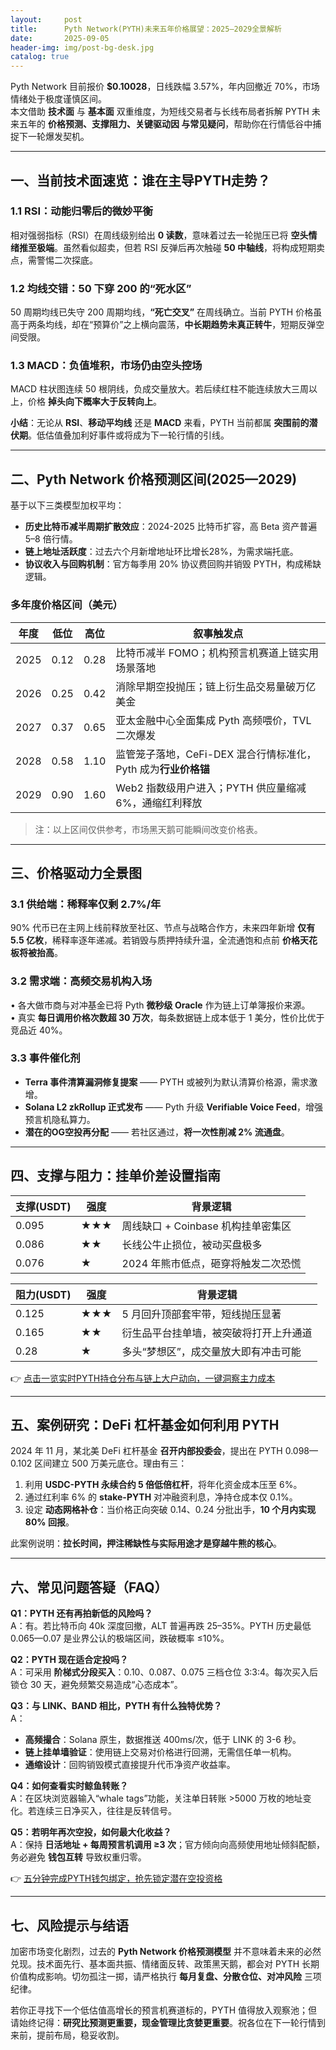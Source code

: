 ```yaml
---
layout:     post
title:      Pyth Network(PYTH)未来五年价格展望：2025—2029全景解析
date:       2025-09-05
header-img: img/post-bg-desk.jpg
catalog: true
---
```


Pyth Network 目前报价 **$0.10028**，日线跌幅 3.57%，年内回撤近 70%，市场情绪处于极度谨慎区间。  
本文借助 **技术面** 与 **基本面** 双重维度，为短线交易者与长线布局者拆解 PYTH 未来五年的 **价格预测、支撑阻力、关键驱动因 与常见疑问**，帮助你在行情低谷中捕捉下一轮爆发契机。

---

## 一、当前技术面速览：谁在主导PYTH走势？

### 1.1 RSI：动能归零后的微妙平衡  
相对强弱指标（RSI）在周线级别给出 **0 读数**，意味着过去一轮抛压已将 **空头情绪推至极端**。虽然看似超卖，但若 RSI 反弹后再次触碰 **50 中轴线**，将构成短期卖点，需警惕二次探底。

### 1.2 均线交错：50 下穿 200 的“死水区”  
50 周期均线已失守 200 周期均线，**“死亡交叉”** 在周线确立。当前 PYTH 价格虽高于两条均线，却在“预算价”之上横向震荡，**中长期趋势未真正转牛**，短期反弹空间受限。

### 1.3 MACD：负值堆积，市场仍由空头控场  
MACD 柱状图连续 50 根阴线，负成交量放大。若后续红柱不能连续放大三周以上，价格 **掉头向下概率大于反转向上**。

**小结**：无论从 **RSI**、**移动平均线** 还是 **MACD** 来看，PYTH 当前都属 **突围前的潜伏期**。低估值叠加利好事件或将成为下一轮行情的引线。

---

## 二、Pyth Network 价格预测区间(2025—2029)

基于以下三类模型加权平均：

- **历史比特币减半周期扩散效应**：2024-2025 比特币扩容，高 Beta 资产普遍 5–8 倍行情。  
- **链上地址活跃度**：过去六个月新增地址环比增长28%，为需求端托底。  
- **协议收入与回购机制**：官方每季用 20% 协议费回购并销毁 PYTH，构成稀缺逻辑。

### 多年度价格区间（美元）

| 年度 | 低位 | 高位 | 叙事触发点 |
|---|---|---|---|
| 2025 | 0.12 | 0.28 | 比特币减半 FOMO；机构预言机赛道上链实用场景落地 |
| 2026 | 0.25 | 0.42 | 消除早期空投抛压；链上衍生品交易量破万亿美金 |
| 2027 | 0.37 | 0.65 | 亚太金融中心全面集成 Pyth 高频喂价，TVL 二次爆发 |
| 2028 | 0.58 | 1.10 | 监管笼子落地，CeFi-DEX 混合行情标准化，Pyth 成为**行业价格锚** |
| 2029 | 0.90 | 1.60 | Web2 指数级用户进入；PYTH 供应量缩减 6%，通缩红利释放 |

> 注：以上区间仅供参考，市场黑天鹅可能瞬间改变价格表。

---

## 三、价格驱动力全景图

### 3.1 供给端：稀释率仅剩 2.7%/年  
90% 代币已在主网上线前释放至社区、节点与战略合作方，未来四年新增 **仅有 5.5 亿枚**，稀释率逐年递减。若销毁与质押持续升温，全流通饱和点前 **价格天花板将被抬高**。

### 3.2 需求端：高频交易机构入场  
• 各大做市商与对冲基金已将 Pyth **微秒级 Oracle** 作为链上订单簿报价来源。  
• 真实 **每日调用价格次数超 30 万次**，每条数据链上成本低于 1 美分，性价比优于竞品近 40%。

### 3.3 事件催化剂  
- **Terra 事件清算漏洞修复提案** —— PYTH 或被列为默认清算价格源，需求激增。  
- **Solana L2 zkRollup 正式发布** —— Pyth 升级 **Verifiable Voice Feed**，增强预言机隐私算力。  
- **潜在的OG空投再分配** —— 若社区通过，**将一次性削减 2% 流通盘**。

---

## 四、支撑与阻力：挂单价差设置指南

| 支撑(USDT) | 强度 | 背景逻辑 |
|---|---|---|
| 0.095 | ★★★ | 周线缺口 + Coinbase 机构挂单密集区 |
| 0.086 | ★★ | 长线公牛止损位，被动买盘极多 |
| 0.076 | ★ | 2024 年熊市低点，砸穿将触发二次恐慌 |

| 阻力(USDT) | 强度 | 背景逻辑 |
|---|---|---|
| 0.125 | ★★★ | 5 月回升顶部套牢带，短线抛压显著 |
| 0.165 | ★★ | 衍生品平台挂单墙，被突破将打开上升通道 |
| 0.28 | ★ | 多头“梦想区”，成交量放大即有冲击可能

👉 [点击一览实时PYTH持仓分布与链上大户动向，一键洞察主力成本](https://okxdog.com/)

---

## 五、案例研究：DeFi 杠杆基金如何利用 PYTH

2024 年 11 月，某北美 DeFi 杠杆基金 **召开内部投委会**，提出在 PYTH 0.098—0.102 区间建立 500 万美元底仓。理由有三：

1. 利用 **USDC-PYTH 永续合约 5 倍低倍杠杆**，将年化资金成本压至 6%。  
2. 通过红利率 6% 的 **stake-PYTH** 对冲融资利息，净持仓成本仅 0.1%。  
3. 设定 **动态网格补仓**：当价格正向突破 0.14、0.24 分批出手，**10 个月内实现 80% 回报**。

此案例说明：**拉长时间，押注稀缺性与实际用途才是穿越牛熊的核心**。

---

## 六、常见问题答疑（FAQ）

**Q1：PYTH 还有再拍新低的风险吗？**  
A：有。若比特币向 40k 深度回撤，ALT 普遍再跌 25–35%。PYTH 历史最低 0.065—0.07 是业界公认的极端区间，跌破概率 ≤10%。

**Q2：PYTH 现在适合定投吗？**  
A：可采用 **阶梯式分段买入**：0.10、0.087、0.075 三档仓位 3:3:4。每次买入后锁仓 30 天，避免频繁交易造成“心态成本”。

**Q3：与 LINK、BAND 相比，PYTH 有什么独特优势？**  
A：  
- **高频撮合**：Solana 原生，数据推送 400ms/次，低于 LINK 的 3-6 秒。  
- **链上挂单墙验证**：使用链上交易对价格进行回溯，无需信任单一机构。  
- **通缩设计**：回购销毁模式直接提升代币净资产收益率。

**Q4：如何查看实时鲸鱼转账？**  
A：在区块浏览器输入“whale tags”功能，关注单日转账 >5000 万枚的地址变化。若连续三日净买入，往往是反转信号。

**Q5：若明年再次空投，如何最大化收益？**  
A：保持 **日活地址 + 每周预言机调用 ≥3 次**；官方倾向向高频使用地址倾斜配额，务必避免 **钱包互转** 导致权重归零。

👉 [五分钟完成PYTH钱包绑定，抢先锁定潜在空投资格](https://okxdog.com/)

---

## 七、风险提示与结语

加密市场变化剧烈，过去的 **Pyth Network 价格预测模型** 并不意味着未来的必然兑现。技术面先行、基本面共振、情绪面反转、政策黑天鹅，都会对 PYTH 长期价值构成影响。切勿孤注一掷，请严格执行 **每月复盘、分散仓位、对冲风险** 三项纪律。

若你正寻找下一个低估值高增长的预言机赛道标的，PYTH 值得放入观察池；但请始终记得：**研究比预测更重要，现金管理比贪婪更重要**。祝各位在下一轮行情到来前，提前布局，稳妥收割。